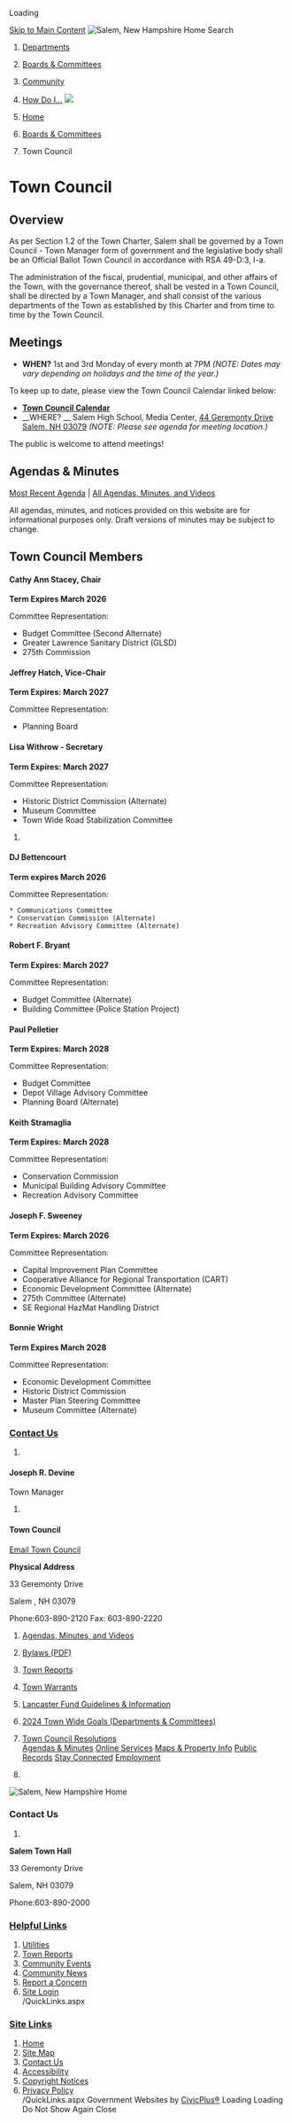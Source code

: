  

Loading

  [Skip to Main Content](https://www.salemnh.gov/537/Town-Council/)   ![Salem, New Hampshire Home](images/d35f389c020b9ef6f8d566b8bfdd26e86bb808680e52e3c5f55cf7224c3a84c6.png)  Search 

 1.  [Departments](https://www.salemnh.gov/149/Departments) 
 1.  [Boards & Committees](https://www.salemnh.gov/27/Boards-Committees) 
 1.  [Community](https://www.salemnh.gov/31/Community) 
 1.  [How Do I...](https://www.salemnh.gov/9/How-Do-I) 
  ![](images/6d39fcb1b54b22633fb2c0c89c323ca2a2e0594cd52512d430a64c3804e45b20.jpg)  

 1.  [Home](https://www.salemnh.gov/) 
 1.  [Boards & Committees](https://www.salemnh.gov/27/Boards-Committees) 
 1. Town Council

# Town Council

## Overview

As per Section 1.2 of the Town Charter, Salem shall be governed by a Town Council - Town Manager form of government and the legislative body shall be an Official Ballot Town Council in accordance with RSA 49-D:3, I-a. 

The administration of the fiscal, prudential, municipal, and other affairs of the Town, with the governance thereof, shall be vested in a Town Council, shall be directed by a Town Manager, and shall consist of the various departments of the Town as established by this Charter and from time to time by the Town Council.

## Meetings

 *  __WHEN?__ 1st and 3rd Monday of every month at 7PM *(NOTE: Dates may vary depending on holidays and the time of the year.)*   

To keep up to date, please view the Town Council Calendar linked below:
   *  [__Town Council Calendar__](https://www.salemnh.gov/calendar.aspx?CID=40) 
 *  __WHERE? __ Salem High School, Media Center, [44 Geremonty Drive Salem, NH 03079](https://goo.gl/maps/5pa1DufZa9G6C65M6)  *(NOTE: Please see agenda for meeting location.)* 

The public is welcome to attend meetings!

## Agendas & Minutes

 [Most Recent Agenda](https://www.salemnh.gov/AgendaCenter/MostRecent/Town-Council-2-2) | [All Agendas, Minutes, and Videos](https://www.salemnh.gov/AgendaCenter/Town-Council-2) 

All agendas, minutes, and notices provided on this website are for informational purposes only. Draft versions of minutes may be subject to change.

##  __Town Council Members__ 

####  __Cathy Ann Stacey, Chair__ 

 __Term Expires March 2026__ 

Committee Representation:

 * Budget Committee (Second Alternate)
 * Greater Lawrence Sanitary District (GLSD)
 * 275th Commission

####  __Jeffrey Hatch, Vice-Chair__ 

 __Term Expires: March 2027__ 

Committee Representation:

 * Planning Board

####  __Lisa Withrow - Secretary__ 

 __Term Expires: March 2027__ 

Committee Representation:

 * Historic District Commission (Alternate)
 * Museum Committee
 * Town Wide Road Stabilization Committee

 1.    

####  __DJ Bettencourt__    

 __Term expires March 2026__    

Committee Representation:   

    * Communications Committee
    * Conservation Commission (Alternate)
    * Recreation Advisory Committee (Alternate) 

####  __Robert F. Bryant__ 

 __Term Expires: March 2027__ 

Committee Representation:

 * Budget Committee (Alternate)
 * Building Committee (Police Station Project)

####  __Paul Pelletier__ 

 __Term Expires: March 2028__ 

Committee Representation:

 * Budget Committee
 * Depot Village Advisory Committee
 * Planning Board (Alternate)

####  __Keith Stramaglia__ 

 __Term Expires: March 2028__ 

Committee Representation:

 * Conservation Commission
 * Municipal Building Advisory Committee
 * Recreation Advisory Committee

####  __Joseph F. Sweeney__ 

 __Term Expires: March 2026__ 

Committee Representation:

 * Capital Improvement Plan Committee
 * Cooperative Alliance for Regional Transportation (CART)
 * Economic Development Committee (Alternate)
 * 275th Committee (Alternate)
 * SE Regional HazMat Handling District

####  __Bonnie Wright__ 

 __Term Expires March 2028__ 

Committee Representation:

 * Economic Development Committee
 * Historic District Commission
 * Master Plan Steering Committee
 * Museum Committee (Alternate)

###  [Contact Us](https://www.salemnh.gov/Directory.aspx) 

 1.    

#### Joseph R. Devine   

 Town Manager    

 1.    

#### Town Council   

  [Email Town Council](mailto:Salem_Town_Council@salemnh.gov)     

  __Physical Address__    

 33 Geremonty Drive    

 Salem , NH 03079    

 Phone:603-890-2120 Fax: 603-890-2220    

 1.   [Agendas, Minutes, and Videos](https://www.salemnh.gov/AgendaCenter/Town-Council-2)  
 1.   [Bylaws (PDF)](https://www.salemnh.gov/DocumentCenter/View/3930/Town-Council---Bylaws---Approved-March-18-2024)  
 1.   [Town Reports](https://www.salemnh.gov/Archive.aspx?AMID=44)  
 1.   [Town Warrants](https://www.salemnh.gov/541/Town-Warrants-Ballots)  
 1.   [Lancaster Fund Guidelines & Information](https://www.salemnh.gov/903/Lancaster-Fund-Guidelines-Information)  
 1.   [2024 Town Wide Goals (Departments & Committees)](https://www.salemnh.gov/976/2024-Town-Wide-Goals-Departments-Committ)  
 1.   [Town Council Resolutions](https://www.salemnh.gov/1009/Town-Council-Resolutions)  
  [Agendas & Minutes](https://www.salemnh.gov/agendacenter)   [Online Services](https://www.salemnh.gov/475/Online-Services)   [Maps & Property Info](https://salemnh.mapgeo.io/)   [Public Records](https://www.salemnh.gov/476/Public-Records-Center)   [Stay Connected](https://www.salemnh.gov/list.aspx)   [Employment](https://www.salemnh.gov/211/Employment-Opportunities)  

 1.    

 ![Salem, New Hampshire Home](images/d0818aa906f2a011eef4ac4d769b0ea3932daa487014258437f51184f6a812d5.png)    

### Contact Us

 1.    

 __Salem Town Hall__    

33 Geremonty Drive   

Salem, NH 03079   

Phone:603-890-2000   

###  [Helpful Links](https://www.salemnh.gov/QuickLinks.aspx?CID=15) 

 1.  [Utilities](https://www.salemnh.gov/511/Utilities)  
 1.  [Town Reports](https://www.salemnh.gov/544/Town-Reports)  
 1.  [Community Events](https://www.salemnh.gov/Calendar.aspx)  
 1.  [Community News](https://www.salemnh.gov/CivicAlerts.aspx)  
 1.  [Report a Concern](https://www.salemnh.gov/RequestTracker.aspx)  
 1.  [Site Login](https://www.salemnh.gov/admin)  
 /QuickLinks.aspx 

###  [Site Links](https://www.salemnh.gov/QuickLinks.aspx?CID=16) 

 1.  [Home](https://www.salemnh.gov/)  
 1.  [Site Map](https://www.salemnh.gov/sitemap)  
 1.  [Contact Us](https://www.salemnh.gov/directory.aspx)  
 1.  [Accessibility](https://www.salemnh.gov/accessibility)  
 1.  [Copyright Notices](https://www.salemnh.gov/copyright)  
 1.  [Privacy Policy](https://www.salemnh.gov/privacy)  
 /QuickLinks.aspx Government Websites by [CivicPlus®](https://connect.civicplus.com/referral)  Loading Loading Do Not Show Again Close 

 